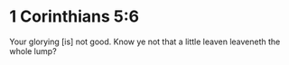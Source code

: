 # 1 Corinthians 5:6

Your glorying [is] not good. Know ye not that a little leaven leaveneth the whole lump?